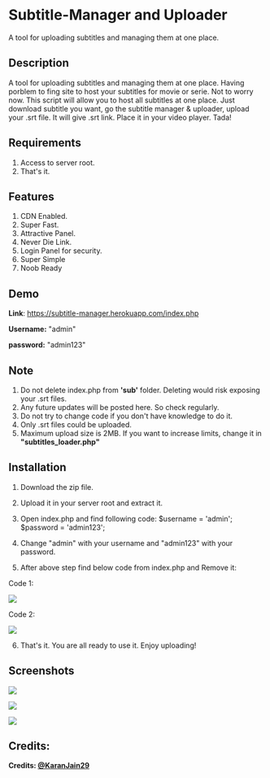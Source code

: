 # Subtitle-Manager and Uploader
A tool for uploading subtitles and managing them at one place.

## Description
A tool for uploading subtitles and managing them at one place. Having porblem to fing site to host your subtitles for movie or serie. Not to worry now. This script will allow you to host all subtitles at one place. Just download subtitle you want, go the subtitle manager & uploader, upload your .srt file. It will give .srt link. Place it in your video player. Tada! 

## Requirements
1. Access to server root.
2. That's it. 

## Features

1. CDN Enabled.
2. Super Fast.
3. Attractive Panel.
4. Never Die Link.
4. Login Panel for security.
5. Super Simple
6. Noob Ready

## Demo

<p><b>Link</b>: <a href='https://subtitle-manager.herokuapp.com/index.php' target="_blank">https://subtitle-manager.herokuapp.com/index.php</a>
<p><b>Username:</b> "admin"</p>
<p><b>password:</b> "admin123"</p>

## Note
1. Do not delete index.php from <b>'sub'</b> folder. Deleting would risk exposing your .srt files.
2. Any future updates will be posted here. So check regularly.
3. Do not try to change code if you don't have knowledge to do it. 
4. Only .srt files could be uploaded.
5. Maximum upload size is 2MB. If you want to increase limits, change it in <b>"subtitles_loader.php"</b>

## Installation
1. Download the zip file.
2. Upload it in your server root and extract it. 
3. Open index.php and find following code:
$username = 'admin';
$password = 'admin123';

4. Change "admin" with your username and "admin123" with your password.
5. After above step find below code from index.php and Remove it: 

Code 1:

![](https://i.imgur.com/NGerUBh.png)


Code 2:

![](https://i.imgur.com/kpPMQho.png)

6. That's it. You are all ready to use it. Enjoy uploading!

## Screenshots

![](https://i.imgur.com/7DN0DvL.png)

![](https://i.imgur.com/xePSZlM.png)

![](https://i.imgur.com/B51aN2F.png)

## Credits:

<p><b>Credits: <a href="https://github.com/KaranJain29" target="_blank">@KaranJain29</a></b></p>
